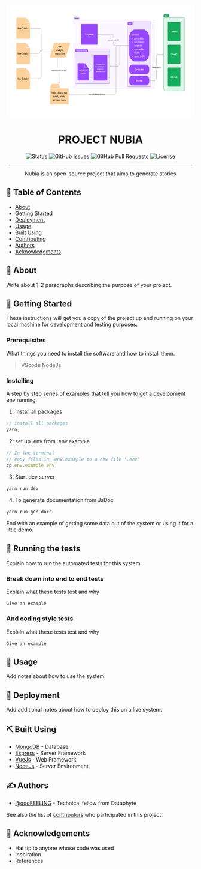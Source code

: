 <p align="center">
  <a href="" rel="noopener">
 <img width=100% height=300px src="./public/high-res.png" alt="Project flow"></a>
</p>

<h1 align="center">PROJECT NUBIA</h1>

<div align="center">

[![Status](https://img.shields.io/badge/status-active-success.svg)]()
[![GitHub Issues](https://img.shields.io/github/issues/Dataphyte/Nubia-server.svg)](https://github.com/Dataphyte/Nubia-server/issues)
[![GitHub Pull Requests](https://img.shields.io/github/issues-pr/Dataphyte/Nubia-server.svg)](https://github.com/Dataphyte/Nubia-server/pulls)
[![License](https://img.shields.io/badge/license-MIT-blue.svg)](/LICENSE)

</div>

---

<p align="center"> Nubia is an open-source project that aims to generate stories 
    <br> 
</p>

## 📝 Table of Contents

- [About](#about)
- [Getting Started](#getting_started)
- [Deployment](#deployment)
- [Usage](#usage)
- [Built Using](#built_using)
- [Contributing](../CONTRIBUTING.md)
- [Authors](#authors)
- [Acknowledgments](#acknowledgement)

## 🧐 About <a name = "about"></a>

Write about 1-2 paragraphs describing the purpose of your project.

## 🏁 Getting Started <a name = "getting_started"></a>

These instructions will get you a copy of the project up and running on your local machine for development and testing purposes.

### Prerequisites

What things you need to install the software and how to install them.

> VScode
> NodeJs

### Installing

A step by step series of examples that tell you how to get a development env running.

1. Install all packages

```javascript
// install all packages
yarn;
```

2. set up .env from .env.example

```javascript
// In the terminal
// copy files in .env.example to a new file '.env'
cp.env.example.env;
```

3. Start dev server

```javascript
yarn run dev
```

4. To generate documentation from JsDoc

```javascript
yarn run gen-docs
```

End with an example of getting some data out of the system or using it for a little demo.

## 🔧 Running the tests <a name = "tests"></a>

Explain how to run the automated tests for this system.

### Break down into end to end tests

Explain what these tests test and why

```
Give an example
```

### And coding style tests

Explain what these tests test and why

```
Give an example
```

## 🎈 Usage <a name="usage"></a>

Add notes about how to use the system.

## 🚀 Deployment <a name = "deployment"></a>

Add additional notes about how to deploy this on a live system.

## ⛏️ Built Using <a name = "built_using"></a>

- [MongoDB](https://www.mongodb.com/) - Database
- [Express](https://expressjs.com/) - Server Framework
- [VueJs](https://vuejs.org/) - Web Framework
- [NodeJs](https://nodejs.org/en/) - Server Environment

## ✍️ Authors <a name = "authors"></a>

- [@oddFEELING](https://github.com/oddFEELING) - Technical fellow from Dataphyte

See also the list of [contributors](https://github.com/kylelobo/The-Documentation-Compendium/contributors) who participated in this project.

## 🎉 Acknowledgements <a name = "acknowledgement"></a>

- Hat tip to anyone whose code was used
- Inspiration
- References
